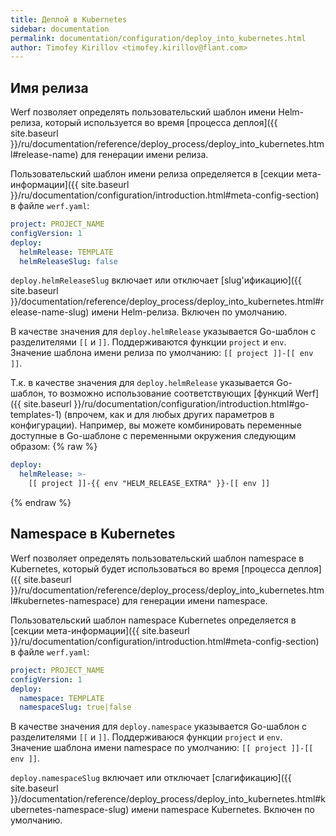 ```yaml
---
title: Деплой в Kubernetes
sidebar: documentation
permalink: documentation/configuration/deploy_into_kubernetes.html
author: Timofey Kirillov <timofey.kirillov@flant.com>
---
```


## Имя релиза

Werf позволяет определять пользовательский шаблон имени Helm-релиза, который используется во время [процесса деплоя]({{ site.baseurl }}/ru/documentation/reference/deploy_process/deploy_into_kubernetes.html#release-name) для генерации имени релиза.

Пользовательский шаблон имени релиза определяется в [секции мета-информации]({{ site.baseurl }}/ru/documentation/configuration/introduction.html#meta-config-section) в файле `werf.yaml`:

```yaml
project: PROJECT_NAME
configVersion: 1
deploy:
  helmRelease: TEMPLATE
  helmReleaseSlug: false
```

`deploy.helmReleaseSlug` включает или отключает [slug'ификацию]({{ site.baseurl }}/documentation/reference/deploy_process/deploy_into_kubernetes.html#release-name-slug) имени Helm-релиза. Включен по умолчанию.

В качестве значения для `deploy.helmRelease` указывается Go-шаблон с разделителями `[[` и `]]`. Поддерживаются функции `project` и `env`. Значение шаблона имени релиза по умолчанию: `[[ project ]]-[[ env ]]`.

Т.к. в качестве значения для `deploy.helmRelease` указывается Go-шаблон, то возможно использование соответствующих [функций Werf]({{ site.baseurl }}/ru/documentation/configuration/introduction.html#go-templates-1) (впрочем, как и для любых других параметров в конфигурации). Например, вы можете комбинировать переменные доступные в Go-шаблоне с переменными окружения следующим образом:
{% raw %}
```yaml
deploy:
  helmRelease: >-
    [[ project ]]-{{ env "HELM_RELEASE_EXTRA" }}-[[ env ]]
```
{% endraw %}

## Namespace в Kubernetes 

Werf позволяет определять пользовательский шаблон namespace в Kubernetes, который будет использоваться во время [процесса деплоя]({{ site.baseurl }}/ru/documentation/reference/deploy_process/deploy_into_kubernetes.html#kubernetes-namespace) для генерации имени namespace.

Пользовательский шаблон namespace Kubernetes определяется в [секции мета-информации]({{ site.baseurl }}/ru/documentation/configuration/introduction.html#meta-config-section) в файле `werf.yaml`:


```yaml
project: PROJECT_NAME
configVersion: 1
deploy:
  namespace: TEMPLATE
  namespaceSlug: true|false
```

В качестве значения для `deploy.namespace` указывается Go-шаблон с разделителями `[[` и `]]`. Поддерживаюся функции `project` и `env`. Значение шаблона имени namespace по умолчанию: `[[ project ]]-[[ env ]]`.

`deploy.namespaceSlug` включает или отключает [слагификацию]({{ site.baseurl }}/documentation/reference/deploy_process/deploy_into_kubernetes.html#kubernetes-namespace-slug) имени namespace Kubernetes. Включен по умолчанию.
